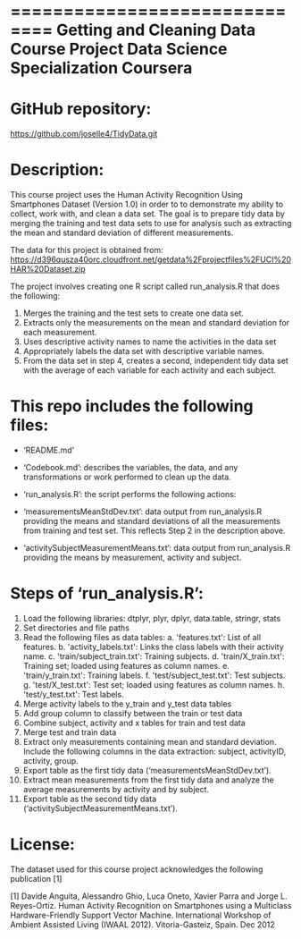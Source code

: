 ==============================
Getting and Cleaning Data Course Project
Data Science Specialization
Coursera
==============================

GitHub repository: 
==============================
https://github.com/joselle4/TidyData.git

Description:
==============================
This course project uses the Human Activity Recognition Using Smartphones Dataset (Version 1.0) in order to to demonstrate my ability to collect, work with, and clean a data set. The goal is to prepare tidy data by merging the training and test data sets to use for analysis such as extracting the mean and standard deviation of different measurements.

The data for this project is obtained from: 
https://d396qusza40orc.cloudfront.net/getdata%2Fprojectfiles%2FUCI%20HAR%20Dataset.zip

The project involves creating one R script called run_analysis.R that does the following:

1. Merges the training and the test sets to create one data set.
2. Extracts only the measurements on the mean and standard deviation for each measurement.
3. Uses descriptive activity names to name the activities in the data set
4. Appropriately labels the data set with descriptive variable names.
5. From the data set in step 4, creates a second, independent tidy data set with the average of each variable for each activity and each subject.

This repo includes the following files:
==============================
- ‘README.md’

- ‘Codebook.md’: describes the variables, the data, and any transformations or work performed to clean up the data.

- ‘run_analysis.R’: the script performs the following actions:

- ‘measurementsMeanStdDev.txt’: data output from run_analysis.R providing the means and standard deviations of all the measurements from training and test set.  This reflects Step 2 in the description above.

- ‘activitySubjectMeasurementMeans.txt’: data output from run_analysis.R providing the means by measurement, activity and subject.  

Steps of ‘run_analysis.R’:
==============================
1. Load the following libraries: dtplyr, plyr, dplyr, data.table, stringr, stats
2. Set directories and file paths
3. Read the following files as data tables: 
a. 'features.txt': List of all features.
b. 'activity_labels.txt': Links the class labels with their activity name.
c. 'train/subject_train.txt': Training subjects.
d. 'train/X_train.txt': Training set; loaded using features as column names.
e. 'train/y_train.txt': Training labels.
f. 'test/subject_test.txt': Test subjects.
g. 'test/X_test.txt': Test set; loaded using features as column names.
h. 'test/y_test.txt': Test labels.
4. Merge activity labels to the y_train and y_test data tables 
5. Add group column to classify between the train or test data
6. Combine subject, activity and x tables for train and test data
7. Merge test and train data
8. Extract only measurements containing mean and standard deviation. Include the following columns in the data extraction: subject, activityID, activity, group.
9. Export table as the first tidy data (‘measurementsMeanStdDev.txt’).
10. Extract mean measurements from the first tidy data and analyze the average measurements by activity and by subject.
11. Export table as the second tidy data (‘activitySubjectMeasurementMeans.txt’).

License:
========
The dataset used for this course project acknowledges the following publication [1] 

[1] Davide Anguita, Alessandro Ghio, Luca Oneto, Xavier Parra and Jorge L. Reyes-Ortiz. Human Activity Recognition on Smartphones using a Multiclass Hardware-Friendly Support Vector Machine. International Workshop of Ambient Assisted Living (IWAAL 2012). Vitoria-Gasteiz, Spain. Dec 2012
